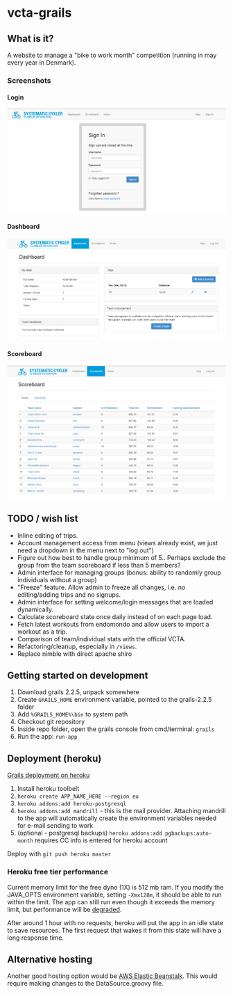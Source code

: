 vcta-grails
===========

## What is it?
A website to manage a "bike to work month" competition (running in may every year in Denmark).

### Screenshots

#### Login
![Login screenshot](/screenshots/login.PNG?raw=true "Login page")
#### Dashboard
![Dashboard screenshot](/screenshots/dashboard.PNG?raw=true "Dashboard")
#### Scoreboard
![Scoreboard screenshot](/screenshots/scoreboard.PNG?raw=true "Scoreboard")

## TODO / wish list

- Inline editing of trips.
- Account management access from menu (views already exist, we just need a dropdown in the menu next to "log out")
- Figure out how best to handle group minimum of 5.. Perhaps exclude the group from the team scoreboard if less than 5 members?
- Admin interface for managing groups (bonus: ability to randomly group individuals without a group)
- "Freeze" feature. Allow admin to freeze all changes, i.e. no editing/adding trips and no signups.
- Admin interface for setting welcome/login messages that are loaded dynamically.
- Calculate scoreboard state once daily instead of on each page load.
- Fetch latest workouts from endomondo and allow users to import a workout as a trip.
- Comparison of team/individual stats with the official VCTA.
- Refactoring/cleanup, especially in `/views`.
- Replace nimble with direct apache shiro

## Getting started on development

1. Download grails 2.2.5, unpack somewhere
2. Create `GRAILS_HOME` environment variable, pointed to the grails-2.2.5 folder
3. Add `%GRAILS_HOME%\bin` to system path
4. Checkout git repository
5. Inside repo folder, open the grails console from cmd/terminal: `grails`
6. Run the app: `run-app`

## Deployment (heroku)

[Grails deployment on heroku](https://devcenter.heroku.com/articles/getting-started-with-grails#set-up-the-database)

1. Install heroku toolbelt
2. `heroku create APP_NAME_HERE --region eu`
3. `heroku addons:add heroku-postgresql`
4. `heroku addons:add mandrill` - this is the mail provider. Attaching mandrill to the app will automatically create the environment variables needed for e-mail sending to work
5. (optional - postgresql backups) `heroku addons:add pgbackups:auto-month` requires CC info is entered for heroku account

Deploy with `git push heroku master`

### Heroku free tier performance

Current memory limit for the free dyno (1X) is 512 mb ram. If you modify the JAVA_OPTS environment variable, setting `-Xmx128m`, it should be able to run within the limit. The app can still run even though it exceeds the memory limit, but performance will be [degraded](https://devcenter.heroku.com/articles/error-codes#r14-memory-quota-exceeded).

After around 1 hour with no requests, heroku will put the app in an idle state to save resources. The first request that wakes it from this state will have a long response time.

## Alternative hosting

Another good hosting option would be [AWS Elastic Beanstalk](https://aws.amazon.com/elasticbeanstalk/). This would require making changes to the DataSource.groovy file.

